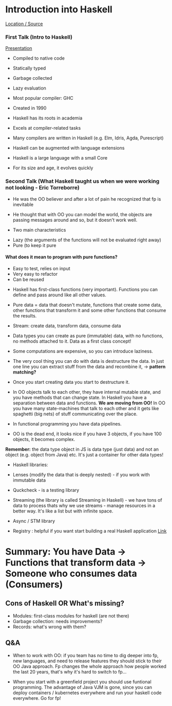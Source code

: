 # Introduction into Haskell 

[Location / Source](https://www.meetup.com/Friendly-Functional-Programming-Meetup-Berlin/events/pwxblqyxpbkb/)

### First Talk (Intro to Haskell)

[Presentation](https://docs.google.com/presentation/d/1-KgTsbIs3c9vQtX933exrH7plP0k-hLmtJx2lfBDvyQ/edit#slide=id.p)

* Compiled to native code
* Statically typed
* Garbage collected
* Lazy evaluation
* Most popular compiler: GHC
* Created in 1990

* Haskell has its roots in academia
* Excels at compiler-related tasks
* Many compilers are written in Haskell (e.g. Elm, Idris, Agda, Purescript)
* Haskell can be augmented with language extensions
* Haskell is a large language with a small Core
* For its size and age, it evolves quickly


### Second Talk (What Haskell taught us when we were working not looking - Eric Torreborre)

* He was the OO believer and after a lot of pain he recognized that fp is inevitable
* He thought that with OO you can model the world, the objects are passing messages around and so, but it doesn't work well.

* Two main characteristics
- Lazy (the arguments of the functions will not be evaluated right away)
- Pure (to keep it pure

#### What does it mean to program with pure functions?
- Easy to test, relies on input
- Very easy to refactor
- Can be reused

* Haskell has first-class functions (very important). Functions you can define and pass around like all other values.

* Pure data = data that doesn't mutate, functions that create some data, other functions that transform it and some other functions that consume the results.

* Stream: create data, transform data, consume data

* Data types you can create as pure (immutable) data, with no functions, no methods attached to it. Data as a first class concept!

* Some computations are expensive, so you can introduce laziness. 

* The very cool thing you can do with data is destructure the data. In just one line you can extract stuff from the data and recombine it, -> **pattern matching?**

* Once you start creating data you start to destructure it.

* In OO objects talk to each other, they have internal mutable state, and you have methods that can change state. In Haskell you have a separation between data and functions. **We are moving from OO!** In OO you have many state-machines that talk to each other and it gets like spaghetti (big nets) of stuff communicating over the place.

* In functional programming you have data pipelines.

* OO is the dead end, it looks nice if you have 3 objects, if you have 100 objects, it becomes complex.

**Remember:** the data type object in JS is data type (just data) and not an object (e.g. object from Java) etc. It's just a container for other data types!

* Haskell libraries:
- Lenses (modify the data that is deeply nested) - if you work with immutable data

- Quckcheck - is a testing library

- Streaming (the library is called Streaming in Haskell) - we have tons of data to process thats why we use streams - manage resources in a better way. It's like a list but with infinite space.

- Async / STM library

- Registry : helpful if you want start building a real Haskell application [Link](http://hackage.haskell.org/package/registry)

# Summary: You have Data -> Functions that transform data -> Someone who consumes data (Consumers)

## Cons of Haskell OR What's missing?

* Modules: first-class modules for haskell (are not there)
* Garbage collection: needs improvements?
* Records: what's wrong with them?


## Q&A

* When to work with OO: if you team has no time to dig deeper into fp, new languages, and need to release features they should stick to their OO Java approach. Fp changes the whole approach how people worked the last 20 years, that's why it's hard to switch to fp...

* When you start with a greenfield project you should use funtional programming. The advantage of Java VJM is gone, since you can deploy containers / kubernetes everywhere and run your haskell code everywhere. Go for fp!

